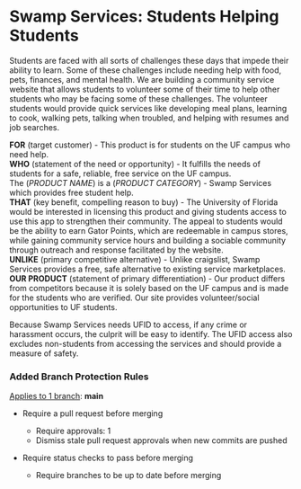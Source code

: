 # Swamp Services: Students Helping Students

Students are faced with all sorts of challenges these days that impede their ability to learn. Some of these challenges include needing help with food, pets, finances, and mental health. We are building a community service website that allows students to volunteer some of their time to help other students who may be facing some of these challenges. The volunteer students would provide quick services like developing meal plans, learning to cook, walking pets, talking when troubled, and helping with resumes and job searches.

**FOR** (target customer) - This product is for students on the UF campus who need help.<br />
**WHO** (statement of the need or opportunity) - It fulfills the needs of students for a safe, reliable, free service on the UF campus. <br />
The (*PRODUCT NAME*) is a (*PRODUCT CATEGORY*) - Swamp Services which provides free student help. <br />
**THAT** (key benefit, compelling reason to buy) - The University of Florida would be interested in licensing this product and giving students access to use this app to strengthen their community. The appeal to students would be the ability to earn Gator Points, which are redeemable in campus stores, while gaining community service hours and building a sociable community through outreach and response facilitated by the website. <br />
**UNLIKE** (primary competitive alternative) - Unlike craigslist, Swamp Services provides a free, safe alternative to existing service marketplaces. <br />
**OUR PRODUCT** (statement of primary differentiation) - Our product differs from competitors because it is solely based on the UF campus and is made for the students who are verified. Our site provides volunteer/social opportunities to UF students.<br />

Because Swamp Services needs UFID to access, if any crime or harassment occurs, the culprit will be easy to identify. The UFID access also excludes non-students from accessing the services and should provide a measure of safety.

### Added Branch Protection Rules

<ins>Applies to 1 branch</ins>:  **main**

- Require a pull request before merging
    - Require approvals: 1
    - Dismiss stale pull request approvals when new commits are pushed

- Require status checks to pass before merging
    - Require branches to be up to date before merging
